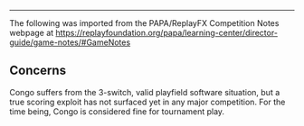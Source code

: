 ***
The following was imported from the PAPA/ReplayFX Competition Notes webpage at https://replayfoundation.org/papa/learning-center/director-guide/game-notes/#GameNotes

## Concerns
            
Congo suffers from the 3-switch, valid playfield software situation, but a true scoring exploit has not surfaced yet in any major competition. For the time being, Congo is considered fine for tournament play.